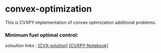 # convex-optimization

This is CVXPY implementation of convex optimization additional problems.

### Minimum fuel optimal control:

soloution links : [[CVX-solution]](https://see.stanford.edu/materials/lsocoee364a/hw4sol.pdf)
[[CVXPY-Notebook]](https://github.com/arminarj/convex-optimization-boyd/blob/master/Minimum%20fuel%20optimal%20control.ipynb)

